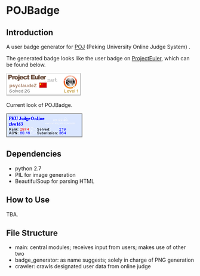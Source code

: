 POJBadge
========

## Introduction

A user badge generator for [POJ](http://poj.org) (Peking University Online Judge System) . 

The generated badge looks like the user badge on [ProjectEuler](https://projecteuler.net/), which can be found below.

![Badge of ProjectEuler](out/psyclaudeZ.png)

Current look of POJBadge.

![POJBadge](out/test.png)

## Dependencies
* python 2.7
* PIL for image generation
* BeautifulSoup for parsing HTML

## How to Use
TBA.

## File Structure
* main: central modules; receives input from users; makes use of other two 
* badge_generator: as name suggests; solely in charge of PNG generation
* crawler: crawls designated user data from online judge
